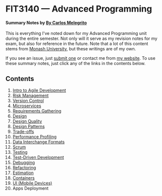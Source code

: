 # FIT3140 — Advanced Programming

#### Summary Notes by [By Carlos Melegrito](http://mlgrto.com)

This is everything I've noted down for my Advanced Programming unit during the entire semester. Not only will it serve as my revision notes for my exam, but also for reference in the future. Note that a lot of this content stems from [Monash University](http://www.monash.edu), but these writings are of my own.

If you see an issue, just [submit one](https://github.com/cjmlgrto/fit3140-notes/issues/new) or contact me from [my website](http://mlgrto.com/). To use these summary notes, just click any of the links in the contents below.

## Contents

1. [Intro to Agile Development](https://github.com/cjmlgrto/fit3140-notes/blob/master/notes/01-agile.md)
2. [Risk Management](https://github.com/cjmlgrto/fit3140-notes/blob/master/notes/02-risks.md)
3. [Version Control](https://github.com/cjmlgrto/fit3140-notes/blob/master/notes/03-git.md)
4. [Microservices](https://github.com/cjmlgrto/fit3140-notes/blob/master/notes/04-microservices.md)
5. [Requirements Gathering](https://github.com/cjmlgrto/fit3140-notes/blob/master/notes/05-requirements.md)
6. [Design](https://github.com/cjmlgrto/fit3140-notes/blob/master/notes/06-design.md)
7. [Design Quality](https://github.com/cjmlgrto/fit3140-notes/blob/master/notes/07-design_quality.md)
8. [Design Patterns](https://github.com/cjmlgrto/fit3140-notes/blob/master/notes/08-design_patterns.md)
9. [Trade-offs](https://github.com/cjmlgrto/fit3140-notes/blob/master/notes/09-tradeoffs.md)
10. [Performance Profiling](https://github.com/cjmlgrto/fit3140-notes/blob/master/notes/10-profiling.md)
11. [Data Interchange Formats](https://github.com/cjmlgrto/fit3140-notes/blob/master/notes/11-dif.md)
12. [Scrum](https://github.com/cjmlgrto/fit3140-notes/blob/master/notes/12-scrum.md)
13. [Testing](https://github.com/cjmlgrto/fit3140-notes/blob/master/notes/13-testing.md)
14. [Test-Driven Development](https://github.com/cjmlgrto/fit3140-notes/blob/master/notes/14-tdd.md)
15. [Debugging](https://github.com/cjmlgrto/fit3140-notes/blob/master/notes/15-debugging.md)
16. [Refactoring](https://github.com/cjmlgrto/fit3140-notes/blob/master/notes/16-refactoring.md)
17. [Estimation](https://github.com/cjmlgrto/fit3140-notes/blob/master/notes/17-estimation.md)
18. [Containers](https://github.com/cjmlgrto/fit3140-notes/blob/master/notes/18-containers.md)
19. [UI (Mobile Devices)](https://github.com/cjmlgrto/fit3140-notes/blob/master/notes/19-ui.md)
20. Apps Deployment